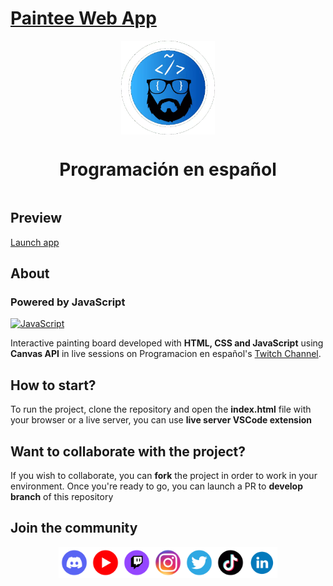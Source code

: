 # [Paintee Web App](https://pedrovelasquez9.github.io/paintee/)

<div style="width:100%;display:flex;flex-direction:column;align-items:center">
    <img src="./docs/assets/img/Logo-circle.webp" with="150px" height="150px" />
    <h1>Programación en español</h1>
</div>

## Preview

[Launch app](https://pedrovelasquez9.github.io/paintee/)


## About

### Powered by JavaScript

<a href="https://developer.mozilla.org/es/docs/Web/JavaScript"><img src="https://knowbility.org/media/pages/blog/the-myth-of-javascript-accessibility/fc4717b7ec-1662134552/javascriptlogosmall.png" alt="JavaScript" width="100"/></a>

Interactive painting board developed with **HTML, CSS and JavaScript** using **Canvas API** in live sessions on Programacion en español's [Twitch Channel](https://www.twitch.tv/programacion_en_esp).

## How to start?

To run the project, clone the repository and open the **index.html** file with your browser or a live server, you can use **live server VSCode extension**

## Want to collaborate with the project?

If you wish to collaborate, you can **fork** the project in order to work in your environment. Once you're ready to go, you can launch a PR to **develop branch** of this repository

## Join the community

<div style="width:100%;display:flex;flex-direction:row;justify-content:center">
    <a href="https://discord.gg/programacion-es"><img src="./docs/assets/img/discord-icon.webp" with="50px" height="50px" /></a>
    <a href="https://www.youtube.com/@programacion-es"><img src="./docs/assets/img/youtube-icon.webp" with="50px" height="50px" /></a>
    <a href="https://www.twitch.tv/programacion_en_esp"><img src="./docs/assets/img/twitch-logo-borderless.webp" with="50px" height="50px" /></a>
    <a href="https://instagram.com/programacion.es/"><img src="./docs/assets/img/instagram-icon.webp" with="50px" height="50px" /></a>
    <a href="https://twitter.com/program_es"><img src="./docs/assets/img/twitter-icon.webp" with="50px" height="50px" /></a>
    <a href="https://www.tiktok.com/@programacion.es"><img src="./docs/assets/img/tiktok-icon.webp" with="50px" height="50px" /></a>
    <a href="https://www.linkedin.com/in/pedroplasencia/"><img src="./docs/assets/img/linkedin-icon.webp" with="50px" height="50px" /></a>
</div>
